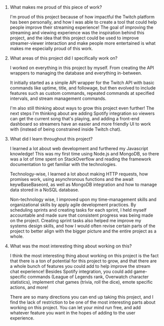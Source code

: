 1. What makes me proud of this piece of work?

    I'm proud of this project because of how impactful the Twitch platform has been personally, and how I was able to create a tool that could help people improve their streaming experience! The goal of improving the streaming and viewing experience was the inspiration behind this project, and the idea that this project could be used to improve streamer-viewer interaction and make people more entertained is what makes me especially proud of this work.

2. What areas of this project did I specifically work on?  

    I worked on everything in this project by myself. From creating the API wrappers to managing the database and everything in-between.

    It initially started as a simple API wrapper for the Twitch API with basic commands like uptime, title, and followage, but then evolved to include features such as custom commands, repeated commands at specified intervals, and stream management commands. 

    I'm also still thinking about ways to grow this project even further! The next steps I'm thinking about are adding Spotify integration so viewers can get the current song that's playing, and adding a front-end dashboard so streamers have an easier and more friendly UI to work with (instead of being constrained inside Twitch chat).


3. What did I learn throughout this project?  

    I learned a lot about web development and furthered my Javascript knowledge! This was my first time using Node.js and MongoDB, so there was a lot of time spent on StackOverflow and reading the framework documentation to get familiar with the technologies. 
    
    Technology-wise, I learned a lot about making HTTP requests, how promises work, using asynchronous functions and the await keywBaseBaseord, as well as MongoDB integration and how to manage data stored in a NoSQL database.

    Non-technology wise, I improved upon my time-management skills and organizational skills by apply agile development practices. By scheduling sprints and creating tasks for each sprint, I held myself accountable and made sure that consistent progress was being made on the project. Creating sprint tasks also helped me improve my systems design skills, and how I would often revise certain parts of the project to better align with the bigger picture and the entire project as a whole.
    
     

4. What was the most interesting thing about working on this?


    I think the most interesting thing about working on this project is the fact that there is a ton of potential for this project to grow, and that there are a whole bunch of features you could add to help improve the stream chat experience! Besides Spotify integration, you could add game-specific commands (League of Legends rank, Overwatch character statistics), implement chat games (trivia, roll the dice), emote specific actions, and more! 
    
    There are so many directions you can end up taking this project, and I find the lack of restriction to be one of the most interesting parts about working on this project. You can let your mind run free, and add whatever feature you want in the hopes of adding to the user experience. 